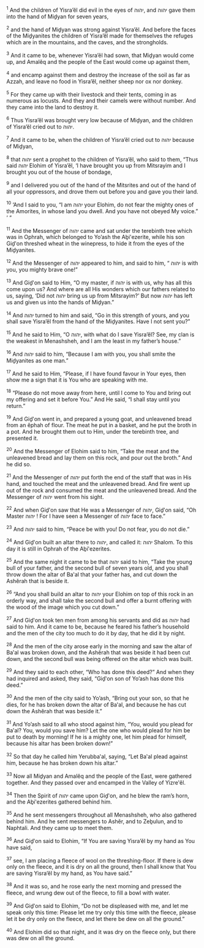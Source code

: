 <sup>1</sup> And the children of Yisra’ĕl did evil in the eyes of יהוה, and יהוה gave them into the hand of Miḏyan for seven years,

<sup>2</sup> and the hand of Miḏyan was strong against Yisra’ĕl. And before the faces of the Miḏyanites the children of Yisra’ĕl made for themselves the refuges which are in the mountains, and the caves, and the strongholds.

<sup>3</sup> And it came to be, whenever Yisra’ĕl had sown, that Miḏyan would come up, and Amalĕq and the people of the East would come up against them,

<sup>4</sup> and encamp against them and destroy the increase of the soil as far as Azzah, and leave no food in Yisra’ĕl, neither sheep nor ox nor donkey.

<sup>5</sup> For they came up with their livestock and their tents, coming in as numerous as locusts. And they and their camels were without number. And they came into the land to destroy it.

<sup>6</sup> Thus Yisra’ĕl was brought very low because of Miḏyan, and the children of Yisra’ĕl cried out to יהוה.

<sup>7</sup> And it came to be, when the children of Yisra’ĕl cried out to יהוה because of Miḏyan,

<sup>8</sup> that יהוה sent a prophet to the children of Yisra’ĕl, who said to them, “Thus said יהוה Elohim of Yisra’ĕl, ‘I have brought you up from Mitsrayim and I brought you out of the house of bondage,

<sup>9</sup> and I delivered you out of the hand of the Mitsrites and out of the hand of all your oppressors, and drove them out before you and gave you their land.

<sup>10</sup> ‘And I said to you, “I am יהוה your Elohim, do not fear the mighty ones of the Amorites, in whose land you dwell. And you have not obeyed My voice.” ’ ”

<sup>11</sup> And the Messenger of יהוה came and sat under the terebinth tree which was in Ophrah, which belonged to Yo’ash the Aḇi‛ezerite, while his son Giḏ‛on threshed wheat in the winepress, to hide it from the eyes of the Miḏyanites.

<sup>12</sup> And the Messenger of יהוה appeared to him, and said to him, “ יהוה is with you, you mighty brave one!”

<sup>13</sup> And Giḏ‛on said to Him, “O my master, if יהוה is with us, why has all this come upon us? And where are all His wonders which our fathers related to us, saying, ‘Did not יהוה bring us up from Mitsrayim?’ But now יהוה has left us and given us into the hands of Miḏyan.”

<sup>14</sup> And יהוה turned to him and said, “Go in this strength of yours, and you shall save Yisra’ĕl from the hand of the Miḏyanites. Have I not sent you?”

<sup>15</sup> And he said to Him, “O יהוה, with what do I save Yisra’ĕl? See, my clan is the weakest in Menashsheh, and I am the least in my father’s house.”

<sup>16</sup> And יהוה said to him, “Because I am with you, you shall smite the Miḏyanites as one man.”

<sup>17</sup> And he said to Him, “Please, if I have found favour in Your eyes, then show me a sign that it is You who are speaking with me.

<sup>18</sup> “Please do not move away from here, until I come to You and bring out my offering and set it before You.” And He said, “I shall stay until you return.”

<sup>19</sup> And Giḏ‛on went in, and prepared a young goat, and unleavened bread from an ĕphah of flour. The meat he put in a basket, and he put the broth in a pot. And he brought them out to Him, under the terebinth tree, and presented it.

<sup>20</sup> And the Messenger of Elohim said to him, “Take the meat and the unleavened bread and lay them on this rock, and pour out the broth.” And he did so.

<sup>21</sup> And the Messenger of יהוה put forth the end of the staff that was in His hand, and touched the meat and the unleavened bread. And fire went up out of the rock and consumed the meat and the unleavened bread. And the Messenger of יהוה went from his sight.

<sup>22</sup> And when Giḏ‛on saw that He was a Messenger of יהוה, Giḏ‛on said, “Oh Master יהוה ! For I have seen a Messenger of יהוה face to face.”

<sup>23</sup> And יהוה said to him, “Peace be with you! Do not fear, you do not die.”

<sup>24</sup> And Giḏ‛on built an altar there to יהוה, and called it: יהוה Shalom. To this day it is still in Ophrah of the Aḇi‛ezerites.

<sup>25</sup> And the same night it came to be that יהוה said to him, “Take the young bull of your father, and the second bull of seven years old, and you shall throw down the altar of Ba‛al that your father has, and cut down the Ashĕrah that is beside it.

<sup>26</sup> “And you shall build an altar to יהוה your Elohim on top of this rock in an orderly way, and shall take the second bull and offer a burnt offering with the wood of the image which you cut down.”

<sup>27</sup> And Giḏ‛on took ten men from among his servants and did as יהוה had said to him. And it came to be, because he feared his father’s household and the men of the city too much to do it by day, that he did it by night.

<sup>28</sup> And the men of the city arose early in the morning and saw the altar of Ba‛al was broken down, and the Ashĕrah that was beside it had been cut down, and the second bull was being offered on the altar which was built.

<sup>29</sup> And they said to each other, “Who has done this deed?” And when they had inquired and asked, they said, “Giḏ‛on son of Yo’ash has done this deed.”

<sup>30</sup> And the men of the city said to Yo’ash, “Bring out your son, so that he dies, for he has broken down the altar of Ba‛al, and because he has cut down the Ashĕrah that was beside it.”

<sup>31</sup> And Yo’ash said to all who stood against him, “You, would you plead for Ba‛al? You, would you save him? Let the one who would plead for him be put to death by morning! If he is a mighty one, let him plead for himself, because his altar has been broken down!”

<sup>32</sup> So that day he called him Yerubba‛al, saying, “Let Ba‛al plead against him, because he has broken down his altar.”

<sup>33</sup> Now all Miḏyan and Amalĕq and the people of the East, were gathered together. And they passed over and encamped in the Valley of Yizre‛ĕl.

<sup>34</sup> Then the Spirit of יהוה came upon Giḏ‛on, and he blew the ram’s horn, and the Aḇi‛ezerites gathered behind him.

<sup>35</sup> And he sent messengers throughout all Menashsheh, who also gathered behind him. And he sent messengers to Ashĕr, and to Zeḇulun, and to Naphtali. And they came up to meet them.

<sup>36</sup> And Giḏ‛on said to Elohim, “If You are saving Yisra’ĕl by my hand as You have said,

<sup>37</sup> see, I am placing a fleece of wool on the threshing-floor. If there is dew only on the fleece, and it is dry on all the ground, then I shall know that You are saving Yisra’ĕl by my hand, as You have said.”

<sup>38</sup> And it was so, and he rose early the next morning and pressed the fleece, and wrung dew out of the fleece, to fill a bowl with water.

<sup>39</sup> And Giḏ‛on said to Elohim, “Do not be displeased with me, and let me speak only this time: Please let me try only this time with the fleece, please let it be dry only on the fleece, and let there be dew on all the ground.”

<sup>40</sup> And Elohim did so that night, and it was dry on the fleece only, but there was dew on all the ground.

